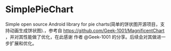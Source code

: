 # SimplePieChart
Simple open source Android library for pie charts(简单的饼状图开源项目，支持动画生成饼状图).，参考自 https://github.com/Geek-1001/MagnificentChart ，并对其性能做了优化，在此感谢 作者 @Geek-1001 的分享。后续会对其做进一步扩展和优化。
